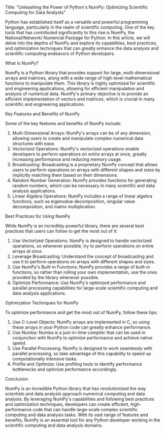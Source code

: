 Title: "Unleashing the Power of Python's NumPy: Optimizing Scientific Computing for Data Analysts"

Python has established itself as a versatile and powerful programming language, particularly in the realm of scientific computing. One of the key tools that has contributed significantly to this rise is NumPy, the National/Network/ Numercial Package for Python. In this article, we will delve into the depths of NumPy and explore its capabilities, best practices, and optimization techniques that can greatly enhance the data analysis and scientific computing endeavors of Python developers.

What is NumPy?

NumPy is a Python library that provides support for large, multi-dimensional arrays and matrices, along with a wide range of high-level mathematical functions to manipulate them. This library is highly optimized for scientific and engineering applications, allowing for efficient manipulation and analysis of numerical data. NumPy's primary objective is to provide an efficient implementation of vectors and matrices, which is crucial in many scientific and engineering applications.

Key Features and Benefits of NumPy

Some of the key features and benefits of NumPy include:

1. Multi-Dimensional Arrays: NumPy's arrays can be of any dimension, allowing users to create and manipulate complex numerical data structures with ease.
2. Vectorized Operations: NumPy's vectorized operations enable developers to perform operations on entire arrays at once, greatly increasing performance and reducing memory usage.
3. Broadcasting: Broadcasting is a proprietary NumPy concept that allows users to perform operations on arrays with different shapes and sizes by implicitly matching them based on their dimensions.
4. Random Number Generation: NumPy provides functions for generating random numbers, which can be necessary in many scientific and data analysis applications.
5. Linear Algebra Operations: NumPy includes a range of linear algebra functions, such as eigenvalue decomposition, singular value decomposition, and matrix multiplication.

Best Practices for Using NumPy

While NumPy is an incredibly powerful library, there are several best practices that users can follow to get the most out of it:

1. Use Vectorized Operations: NumPy is designed to handle vectorized operations, so whenever possible, try to perform operations on entire arrays at once.
2. Leverage Broadcasting: Understand the concept of broadcasting and use it to perform operations on arrays with different shapes and sizes.
3. Use NumPy's Built-in Functions: NumPy provides a range of built-in functions, so rather than rolling your own implementation, use the ones provided by the library whenever possible.
4. Optimize Performance: Use NumPy's optimized performance and parallel processing capabilities for large-scale scientific computing and data analysis applications.

Optimization Techniques for NumPy

To optimize performance and get the most out of NumPy, follow these tips:

1. Use C-Level Objects: NumPy arrays are implemented in C, so using these arrays in your Python code can greatly enhance performance.
2. Use Numba: Numba is a just-in-time compiler that can be used in conjunction with NumPy to optimize performance and achieve native speed.
3. Use Parallel Processing: NumPy is designed to work seamlessly with parallel processing, so take advantage of this capability to speed up computationally intensive tasks.
4. Profile and Optimize: Use profiling tools to identify performance bottlenecks and optimize performance accordingly.

Conclusion

NumPy is an incredible Python library that has revolutionized the way scientists and data analysts approach numerical computing and data analysis. By leveraging NumPy's capabilities and following best practices and optimization techniques, developers can create efficient, high-performance code that can handle large-scale complex scientific computing and data analysis tasks. With its vast range of features and benefits, NumPy is an essential tool for any Python developer working in the scientific computing and data analysis domains.